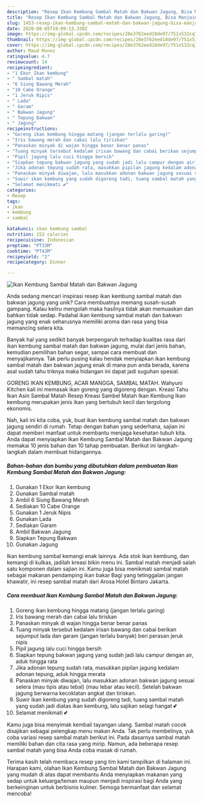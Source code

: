 ```yaml
---
description: "Resep Ikan Kembung Sambal Matah dan Bakwan Jagung, Bisa Manjain Lidah"
title: "Resep Ikan Kembung Sambal Matah dan Bakwan Jagung, Bisa Manjain Lidah"
slug: 1453-resep-ikan-kembung-sambal-matah-dan-bakwan-jagung-bisa-manjain-lidah
date: 2020-08-05T19:09:13.338Z
image: https://img-global.cpcdn.com/recipes/28e3762eed18de97/751x532cq70/ikan-kembung-sambal-matah-dan-bakwan-jagung-foto-resep-utama.jpg
thumbnail: https://img-global.cpcdn.com/recipes/28e3762eed18de97/751x532cq70/ikan-kembung-sambal-matah-dan-bakwan-jagung-foto-resep-utama.jpg
cover: https://img-global.cpcdn.com/recipes/28e3762eed18de97/751x532cq70/ikan-kembung-sambal-matah-dan-bakwan-jagung-foto-resep-utama.jpg
author: Maud Munoz
ratingvalue: 4.7
reviewcount: 14
recipeingredient:
- "1 Ekor Ikan kembung"
- " Sambal matah"
- "6 Siung Bawang Merah"
- "10 Cabe Orange"
- "1 Jeruk Nipis"
- " Lada"
- " Garam"
- " Bakwan Jagung"
- " Tepung Bakwan"
- " Jagung"
recipeinstructions:
- "Goreng ikan kembung hingga matang (jangan terlalu garing)"
- "Iris bawang merah dan cabai lalu tiriskan"
- "Panaskan minyak di wajan hingga benar benar panas"
- "Tuang minyak tersebut kedalam irisan bawang dan cabai berikan sejumput lada dan garam (jangan terlalu banyak) beri perasan jeruk nipis"
- "Pipil jagung lalu cuci hingga bersih"
- "Siapkan tepung bakwan jagung yang sudah jadi lalu campur dengan air, aduk hingga rata"
- "Jika adonan tepung sudah rata, masukkan pipilan jagung kedalam adonan tepung, aduk hingga merata"
- "Panaskan minyak diwajan, lalu masukkan adonan bakwan jagung sesuai selera (mau tipis atau tebal) (mau lebar atau kecil). Setelah bakwan jagung berwarna kecoklatan angkat dan tiriskan."
- "Suwir ikan kembung yang sudah digoreng tadi, tuang sambal matah yang sudah jadi diatas ikan kembung, lalu sajikan selagi hangat 💕"
- "Selamat menikmati 💕"
categories:
- Resep
tags:
- ikan
- kembung
- sambal

katakunci: ikan kembung sambal 
nutrition: 152 calories
recipecuisine: Indonesian
preptime: "PT33M"
cooktime: "PT43M"
recipeyield: "2"
recipecategory: Dinner

---
```



![Ikan Kembung Sambal Matah dan Bakwan Jagung](https://img-global.cpcdn.com/recipes/28e3762eed18de97/751x532cq70/ikan-kembung-sambal-matah-dan-bakwan-jagung-foto-resep-utama.jpg)

Anda sedang mencari inspirasi resep ikan kembung sambal matah dan bakwan jagung yang unik? Cara membuatnya memang susah-susah gampang. Kalau keliru mengolah maka hasilnya tidak akan memuaskan dan bahkan tidak sedap. Padahal ikan kembung sambal matah dan bakwan jagung yang enak seharusnya memiliki aroma dan rasa yang bisa memancing selera kita.

Banyak hal yang sedikit banyak berpengaruh terhadap kualitas rasa dari ikan kembung sambal matah dan bakwan jagung, mulai dari jenis bahan, kemudian pemilihan bahan segar, sampai cara membuat dan menyajikannya. Tak perlu pusing kalau hendak menyiapkan ikan kembung sambal matah dan bakwan jagung enak di mana pun anda berada, karena asal sudah tahu triknya maka hidangan ini dapat jadi suguhan spesial.

GORENG IKAN KEMBUNG, ACAR MANGGA, SAMBAL MATAH. Wahyuni Kitchen kali ini memasak ikan goreng yang digoreng dengan. Kreasi Tahu Ikan Asin Sambal Matah Resep Kreasi Sambel Matah Ikan Kembung Ikan kembung merupakan jenis ikan yang bertubuh kecil dan tergolong ekonomis.


Nah, kali ini kita coba, yuk, buat ikan kembung sambal matah dan bakwan jagung sendiri di rumah. Tetap dengan bahan yang sederhana, sajian ini dapat memberi manfaat untuk membantu menjaga kesehatan tubuh kita. Anda dapat menyiapkan Ikan Kembung Sambal Matah dan Bakwan Jagung memakai 10 jenis bahan dan 10 tahap pembuatan. Berikut ini langkah-langkah dalam membuat hidangannya.

<!--inarticleads1-->

##### Bahan-bahan dan bumbu yang dibutuhkan dalam pembuatan Ikan Kembung Sambal Matah dan Bakwan Jagung:

1. Gunakan 1 Ekor Ikan kembung
1. Gunakan  Sambal matah
1. Ambil 6 Siung Bawang Merah
1. Sediakan 10 Cabe Orange
1. Gunakan 1 Jeruk Nipis
1. Gunakan  Lada
1. Sediakan  Garam
1. Ambil  Bakwan Jagung
1. Siapkan  Tepung Bakwan
1. Gunakan  Jagung


Ikan kembung sambal kemangi enak lainnya. Ada stok ikan kembung, dan kemangi di kulkas, jadilah kreasi bikin menu ini. Sambal matah menjadi salah satu komponen dalam sajian ini. Kamu juga bisa menikmati sambal matah sebagai makanan pendamping ikan bakar Bagi yang tetinggalan jangan khawatir, ini resep sambal matah dari Arosa Hotel Bintaro Jakarta. 

<!--inarticleads2-->

##### Cara membuat Ikan Kembung Sambal Matah dan Bakwan Jagung:

1. Goreng ikan kembung hingga matang (jangan terlalu garing)
1. Iris bawang merah dan cabai lalu tiriskan
1. Panaskan minyak di wajan hingga benar benar panas
1. Tuang minyak tersebut kedalam irisan bawang dan cabai berikan sejumput lada dan garam (jangan terlalu banyak) beri perasan jeruk nipis
1. Pipil jagung lalu cuci hingga bersih
1. Siapkan tepung bakwan jagung yang sudah jadi lalu campur dengan air, aduk hingga rata
1. Jika adonan tepung sudah rata, masukkan pipilan jagung kedalam adonan tepung, aduk hingga merata
1. Panaskan minyak diwajan, lalu masukkan adonan bakwan jagung sesuai selera (mau tipis atau tebal) (mau lebar atau kecil). Setelah bakwan jagung berwarna kecoklatan angkat dan tiriskan.
1. Suwir ikan kembung yang sudah digoreng tadi, tuang sambal matah yang sudah jadi diatas ikan kembung, lalu sajikan selagi hangat 💕
1. Selamat menikmati 💕


Kamu juga bisa menyimak kembali tayangan ulang. Sambal matah cocok disajikan sebagai pelengkap menu makan Anda. Tak perlu membelinya, yuk coba variasi resep sambal matah berikut ini. Pada dasarnya sambal matah memiliki bahan dan cita rasa yang mirip. Namun, ada beberapa resep sambal matah yang bisa Anda coba masak di rumah. 

Terima kasih telah membaca resep yang tim kami tampilkan di halaman ini. Harapan kami, olahan Ikan Kembung Sambal Matah dan Bakwan Jagung yang mudah di atas dapat membantu Anda menyiapkan makanan yang sedap untuk keluarga/teman maupun menjadi inspirasi bagi Anda yang berkeinginan untuk berbisnis kuliner. Semoga bermanfaat dan selamat mencoba!
